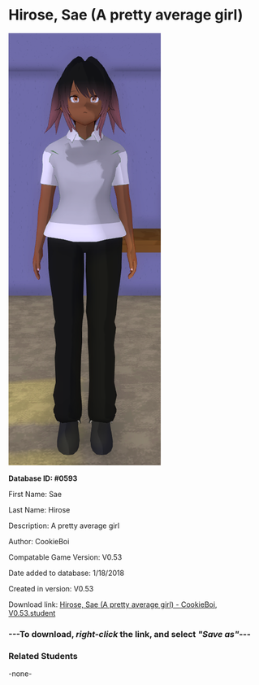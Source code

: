 # Hirose, Sae (A pretty average girl)

<img src="../../Files/Images/Hirose, Sae (A pretty average girl).png" title="Hirose, Sae (A pretty average girl) - CookieBoi, V0.53">

**Database ID: #0593**

First Name: Sae

Last Name: Hirose

Description: A pretty average girl

Author: CookieBoi

Compatable Game Version: V0.53

Date added to database: 1/18/2018

Created in version: V0.53

Download link: <a href="https://raw.githubusercontent.com/Arbiter1223/Daigaku-Gurashi-Custom-Students/master/Files/Student%20Files/Hirose%2C%20Sae%20(A%20pretty%20average%20girl)%20-%20CookieBoi%2C%20V0.53.student">Hirose, Sae (A pretty average girl) - CookieBoi, V0.53.student</a>

### ---**To download, _right-click_ the link, and select _"Save as"_**---

### Related Students

-none-
